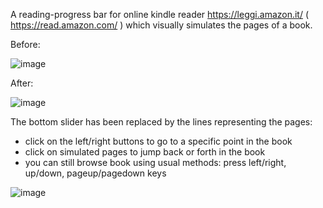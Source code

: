 A reading-progress bar for online kindle reader https://leggi.amazon.it/ ( https://read.amazon.com/ )  which visually simulates the pages of a book.



Before:

![image](https://github.com/user-attachments/assets/a5225af0-1c68-43cc-9b76-fcb687046c6b)


After:

![image](https://github.com/user-attachments/assets/41bbb773-63ae-48a6-9816-9fdd1d9276ce)



The bottom slider has been replaced by the lines representing the pages: 
- click on the left/right buttons to go to a specific point in the book
- click on simulated pages to jump back or forth in the book
- you can still browse book using usual methods: press left/right, up/down, pageup/pagedown keys

![image](https://github.com/user-attachments/assets/ff90f8b8-9502-4df6-8b3c-08c687d24052)

